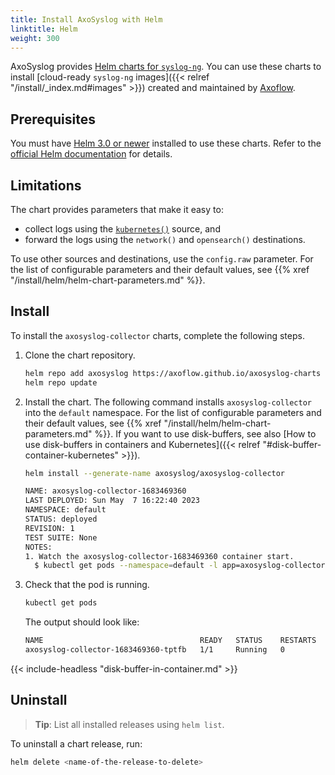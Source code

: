 ```yaml
---
title: Install AxoSyslog with Helm
linktitle: Helm
weight: 300
---
```


<!-- This file is under the copyright of Axoflow, and licensed under Apache License 2.0, except for using the Axoflow and AxoSyslog trademarks. -->

AxoSyslog provides [Helm charts for `syslog-ng`](https://github.com/axoflow/axosyslog-charts/). You can use these charts to install [cloud-ready `syslog-ng` images]({{< relref "/install/_index.md#images" >}}) created and maintained by [Axoflow](https://axoflow.com).

## Prerequisites

You must have [Helm 3.0 or newer](https://helm.sh) installed to use these charts. Refer to the [official Helm documentation](https://helm.sh/docs/intro/install/) for details.

## Limitations

The chart provides parameters that make it easy to:

- collect logs using the [`kubernetes()`](https://docs.axoflow.com/axosyslog-core/chapter-sources/configuring-sources-kubernetes/) source, and
- forward the logs using the `network()` and `opensearch()` destinations.

To use other sources and destinations, use the `config.raw` parameter. For the list of configurable parameters and their default values, see {{% xref "/install/helm/helm-chart-parameters.md" %}}.

## Install

To install the `axosyslog-collector` charts, complete the following steps.

1. Clone the chart repository.

    ```bash
    helm repo add axosyslog https://axoflow.github.io/axosyslog-charts
    helm repo update
    ```

1. Install the chart. The following command installs `axosyslog-collector` into the `default` namespace. For the list of configurable parameters and their default values, see {{% xref "/install/helm/helm-chart-parameters.md" %}}. If you want to use disk-buffers, see also [How to use disk-buffers in containers and Kubernetes]({{< relref "#disk-buffer-container-kubernetes" >}}).

    ```bash
    helm install --generate-name axosyslog/axosyslog-collector
    ```

    ```bash
    NAME: axosyslog-collector-1683469360
    LAST DEPLOYED: Sun May  7 16:22:40 2023
    NAMESPACE: default
    STATUS: deployed
    REVISION: 1
    TEST SUITE: None
    NOTES:
    1. Watch the axosyslog-collector-1683469360 container start.
      $ kubectl get pods --namespace=default -l app=axosyslog-collector-1683469360 -w
    ```

1. Check that the pod is running.

    ```bash
    kubectl get pods
    ```

    The output should look like:

    ```bash
    NAME                                   READY   STATUS    RESTARTS   AGE
    axosyslog-collector-1683469360-tptfb   1/1     Running   0          28s
    ```

{{< include-headless "disk-buffer-in-container.md" >}}

## Uninstall

> **Tip**: List all installed releases using `helm list`.

To uninstall a chart release, run:

```bash
helm delete <name-of-the-release-to-delete>
```
